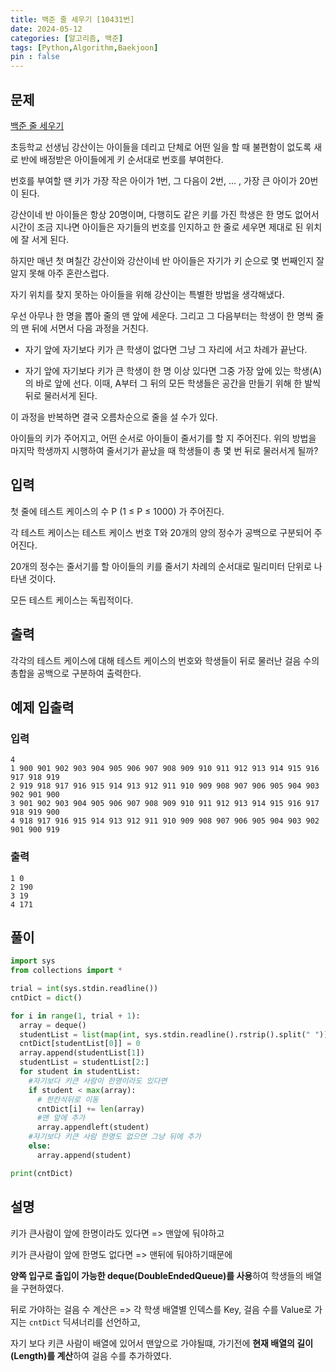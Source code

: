 ```yaml
---
title: 백준 줄 세우기 [10431번]
date: 2024-05-12
categories: [알고리즘, 백준]
tags: [Python,Algorithm,Baekjoon]
pin : false
---
```

## 문제

[백준 줄 세우기](https://www.acmicpc.net/problem/10431)

초등학교 선생님 강산이는 아이들을 데리고 단체로 어떤 일을 할 때 불편함이 없도록 새로 반에 배정받은 아이들에게 키 순서대로 번호를 부여한다.

번호를 부여할 땐 키가 가장 작은 아이가 1번, 그 다음이 2번, ... , 가장 큰 아이가 20번이 된다. 

강산이네 반 아이들은 항상 20명이며, 다행히도 같은 키를 가진 학생은 한 명도 없어서 시간이 조금 지나면 아이들은 자기들의 번호를 인지하고 한 줄로 세우면 제대로 된 위치에 잘 서게 된다.

하지만 매년 첫 며칠간 강산이와 강산이네 반 아이들은 자기가 키 순으로 몇 번째인지 잘 알지 못해 아주 혼란스럽다. 

자기 위치를 찾지 못하는 아이들을 위해 강산이는 특별한 방법을 생각해냈다.

우선 아무나 한 명을 뽑아 줄의 맨 앞에 세운다. 그리고 그 다음부터는 학생이 한 명씩 줄의 맨 뒤에 서면서 다음 과정을 거친다.

- 자기 앞에 자기보다 키가 큰 학생이 없다면 그냥 그 자리에 서고 차례가 끝난다.


- 자기 앞에 자기보다 키가 큰 학생이 한 명 이상 있다면 그중 가장 앞에 있는 학생(A)의 바로 앞에 선다. 이때, A부터 그 뒤의 모든 학생들은 공간을 만들기 위해 한 발씩 뒤로 물러서게 된다.


이 과정을 반복하면 결국 오름차순으로 줄을 설 수가 있다.

아이들의 키가 주어지고, 어떤 순서로 아이들이 줄서기를 할 지 주어진다. 위의 방법을 마지막 학생까지 시행하여 줄서기가 끝났을 때 학생들이 총 몇 번 뒤로 물러서게 될까?

## 입력

첫 줄에 테스트 케이스의 수 P (1 ≤ P ≤ 1000) 가 주어진다.

각 테스트 케이스는 테스트 케이스 번호 T와 20개의 양의 정수가 공백으로 구분되어 주어진다.

20개의 정수는 줄서기를 할 아이들의 키를 줄서기 차례의 순서대로 밀리미터 단위로 나타낸 것이다.

모든 테스트 케이스는 독립적이다.

## 출력

각각의 테스트 케이스에 대해 테스트 케이스의 번호와 학생들이 뒤로 물러난 걸음 수의 총합을 공백으로 구분하여 출력한다.

## 예제 입출력

### 입력

```text
4
1 900 901 902 903 904 905 906 907 908 909 910 911 912 913 914 915 916 917 918 919
2 919 918 917 916 915 914 913 912 911 910 909 908 907 906 905 904 903 902 901 900
3 901 902 903 904 905 906 907 908 909 910 911 912 913 914 915 916 917 918 919 900
4 918 917 916 915 914 913 912 911 910 909 908 907 906 905 904 903 902 901 900 919
```

### 출력


```text
1 0
2 190
3 19
4 171
```

## 풀이
```python
import sys
from collections import *

trial = int(sys.stdin.readline())
cntDict = dict()

for i in range(1, trial + 1):
  array = deque()
  studentList = list(map(int, sys.stdin.readline().rstrip().split(" ")))
  cntDict[studentList[0]] = 0
  array.append(studentList[1])
  studentList = studentList[2:]
  for student in studentList:
    #자기보다 키큰 사람이 한명이라도 있다면
    if student < max(array):
      # 한칸식뒤로 이동
      cntDict[i] += len(array)
      #맨 앞에 추가
      array.appendleft(student)
    #자기보다 키큰 사람 한명도 없으면 그냥 뒤에 추가
    else:
      array.append(student)

print(cntDict)

```

## 설명

키가 큰사람이 앞에 한명이라도 있다면 => 맨앞에 둬야하고

키가 큰사람이 앞에 한명도 없다면 => 맨뒤에 둬야하기때문에 

**양쪽 입구로 출입이 가능한 deque(DoubleEndedQueue)를 사용**하여 학생들의 배열을 구현하였다.

뒤로 가야하는 걸음 수 계산은 => 각 학생 배열별 인덱스를 Key, 걸음 수를 Value로 가지는 `cntDict` 딕셔너리를 선언하고,

자기 보다 키큰 사람이 배열에 있어서 맨앞으로 가야될떄, 가기전에 **현재 배열의 길이(Length)를 계산**하여 걸음 수를 추가하였다.






